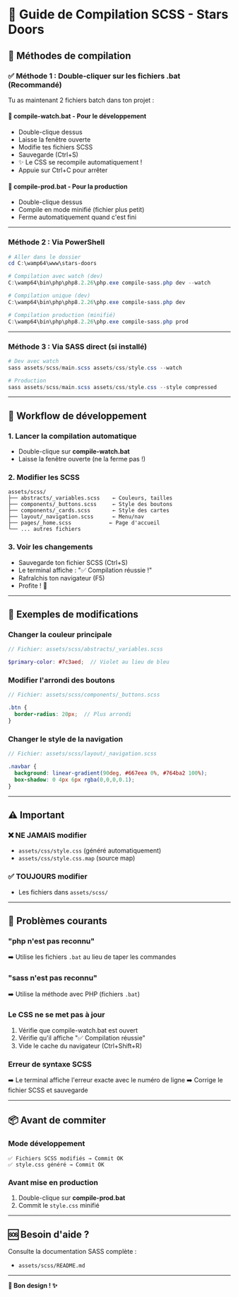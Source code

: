 # 🎨 Guide de Compilation SCSS - Stars Doors

## 🚀 Méthodes de compilation

### ✅ Méthode 1 : Double-cliquer sur les fichiers .bat (Recommandé)

Tu as maintenant 2 fichiers batch dans ton projet :

#### 🔄 **compile-watch.bat** - Pour le développement
- Double-clique dessus
- Laisse la fenêtre ouverte
- Modifie tes fichiers SCSS
- Sauvegarde (Ctrl+S)
- ✨ Le CSS se recompile automatiquement !
- Appuie sur Ctrl+C pour arrêter

#### 🚀 **compile-prod.bat** - Pour la production
- Double-clique dessus
- Compile en mode minifié (fichier plus petit)
- Ferme automatiquement quand c'est fini

---

### Méthode 2 : Via PowerShell

```powershell
# Aller dans le dossier
cd C:\wamp64\www\stars-doors

# Compilation avec watch (dev)
C:\wamp64\bin\php\php8.2.26\php.exe compile-sass.php dev --watch

# Compilation unique (dev)
C:\wamp64\bin\php\php8.2.26\php.exe compile-sass.php dev

# Compilation production (minifié)
C:\wamp64\bin\php\php8.2.26\php.exe compile-sass.php prod
```

---

### Méthode 3 : Via SASS direct (si installé)

```powershell
# Dev avec watch
sass assets/scss/main.scss assets/css/style.css --watch

# Production
sass assets/scss/main.scss assets/css/style.css --style compressed
```

---

## 📝 Workflow de développement

### 1. Lancer la compilation automatique
- Double-clique sur **compile-watch.bat**
- Laisse la fenêtre ouverte (ne la ferme pas !)

### 2. Modifier les SCSS
```
assets/scss/
├── abstracts/_variables.scss    ← Couleurs, tailles
├── components/_buttons.scss     ← Style des boutons
├── components/_cards.scss       ← Style des cartes
├── layout/_navigation.scss      ← Menu/nav
├── pages/_home.scss            ← Page d'accueil
└── ... autres fichiers
```

### 3. Voir les changements
- Sauvegarde ton fichier SCSS (Ctrl+S)
- Le terminal affiche : "✅ Compilation réussie !"
- Rafraîchis ton navigateur (F5)
- Profite ! 🎉

---

## 🎨 Exemples de modifications

### Changer la couleur principale
```scss
// Fichier: assets/scss/abstracts/_variables.scss

$primary-color: #7c3aed;  // Violet au lieu de bleu
```

### Modifier l'arrondi des boutons
```scss
// Fichier: assets/scss/components/_buttons.scss

.btn {
  border-radius: 20px;  // Plus arrondi
}
```

### Changer le style de la navigation
```scss
// Fichier: assets/scss/layout/_navigation.scss

.navbar {
  background: linear-gradient(90deg, #667eea 0%, #764ba2 100%);
  box-shadow: 0 4px 6px rgba(0,0,0,0.1);
}
```

---

## ⚠️ Important

### ❌ NE JAMAIS modifier
- `assets/css/style.css` (généré automatiquement)
- `assets/css/style.css.map` (source map)

### ✅ TOUJOURS modifier
- Les fichiers dans `assets/scss/`

---

## 🐛 Problèmes courants

### "php n'est pas reconnu"
➡️ Utilise les fichiers `.bat` au lieu de taper les commandes

### "sass n'est pas reconnu"
➡️ Utilise la méthode avec PHP (fichiers `.bat`)

### Le CSS ne se met pas à jour
1. Vérifie que compile-watch.bat est ouvert
2. Vérifie qu'il affiche "✅ Compilation réussie"
3. Vide le cache du navigateur (Ctrl+Shift+R)

### Erreur de syntaxe SCSS
➡️ Le terminal affiche l'erreur exacte avec le numéro de ligne
➡️ Corrige le fichier SCSS et sauvegarde

---

## 📦 Avant de commiter

### Mode développement
```
✅ Fichiers SCSS modifiés → Commit OK
✅ style.css généré → Commit OK
```

### Avant mise en production
1. Double-clique sur **compile-prod.bat**
2. Commit le `style.css` minifié

---

## 🆘 Besoin d'aide ?

Consulte la documentation SASS complète :
- `assets/scss/README.md`

---

**🎨 Bon design ! ✨**

